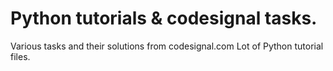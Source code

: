 # Python tutorials & codesignal tasks.

Various tasks and their solutions from codesignal.com
Lot of Python tutorial files.
